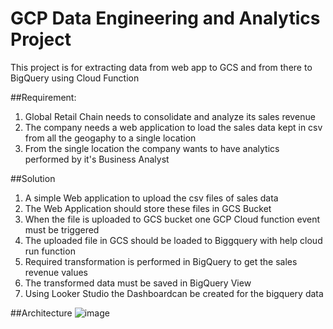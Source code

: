 # GCP Data Engineering and Analytics Project
This project is for extracting data from web app  to GCS and from there to BigQuery using Cloud Function

##Requirement:
1. Global Retail Chain needs to consolidate and analyze its sales  revenue
2. The company needs a web application to load the sales data kept  in csv from all the geogaphy to a single location
3. From  the single location the company wants to have analytics performed by it's Business Analyst

##Solution
1. A simple Web application to upload the csv files of sales data
2. The Web Application should store these files in GCS Bucket
3. When the file is uploaded to GCS bucket one GCP Cloud function event must be triggered
4. The uploaded file in GCS should be loaded to Biggquery with help cloud run function
5. Required transformation  is performed in BigQuery to get the sales revenue values
6. The transformed data must be saved in BigQuery View
7. Using Looker Studio the Dashboardcan  be created for the  bigquery data

##Architecture
![image](https://github.com/user-attachments/assets/f64a377a-e6ad-405d-a5c7-ecfa8f2f1c7a)
